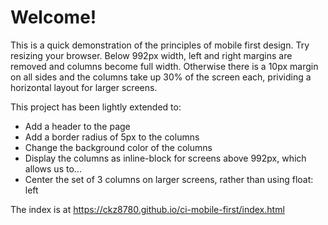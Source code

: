 # Welcome! 

This is a quick demonstration of the principles of mobile first design. Try resizing your browser. Below 992px width, left and right margins are removed and columns become full width. Otherwise there is a 10px margin on all sides and the columns take up 30% of the screen each, prividing a horizontal layout for larger screens.

This project has been lightly extended to:

- Add a header to the page
- Add a border radius of 5px to the columns
- Change the background color of the columns
- Display the columns as inline-block for screens above 992px, which allows us to...
- Center the set of 3 columns on larger screens, rather than using float: left

The index is at https://ckz8780.github.io/ci-mobile-first/index.html